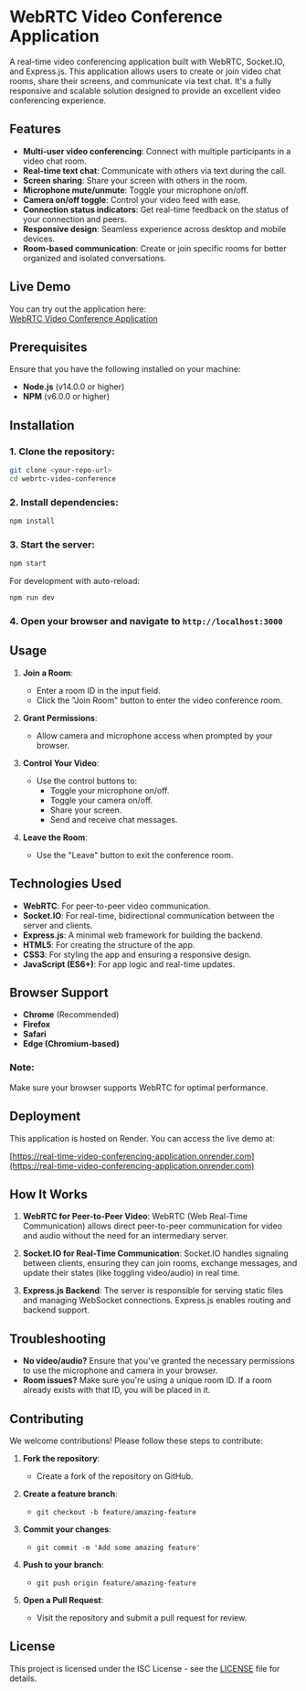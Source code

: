 # WebRTC Video Conference Application

A real-time video conferencing application built with WebRTC, Socket.IO, and Express.js. This application allows users to create or join video chat rooms, share their screens, and communicate via text chat. It's a fully responsive and scalable solution designed to provide an excellent video conferencing experience.

## Features

- **Multi-user video conferencing**: Connect with multiple participants in a video chat room.
- **Real-time text chat**: Communicate with others via text during the call.
- **Screen sharing**: Share your screen with others in the room.
- **Microphone mute/unmute**: Toggle your microphone on/off.
- **Camera on/off toggle**: Control your video feed with ease.
- **Connection status indicators**: Get real-time feedback on the status of your connection and peers.
- **Responsive design**: Seamless experience across desktop and mobile devices.
- **Room-based communication**: Create or join specific rooms for better organized and isolated conversations.
  
## Live Demo

You can try out the application here:  
[WebRTC Video Conference Application](https://real-time-video-conferencing-application.onrender.com)

## Prerequisites

Ensure that you have the following installed on your machine:

- **Node.js** (v14.0.0 or higher)
- **NPM** (v6.0.0 or higher)

## Installation

### 1. Clone the repository:

```bash
git clone <your-repo-url>
cd webrtc-video-conference
```

### 2. Install dependencies:

```bash
npm install
```

### 3. Start the server:

```bash
npm start
```

For development with auto-reload:

```bash
npm run dev
```

### 4. Open your browser and navigate to `http://localhost:3000`

## Usage

1. **Join a Room**:
   - Enter a room ID in the input field.
   - Click the "Join Room" button to enter the video conference room.
   
2. **Grant Permissions**:
   - Allow camera and microphone access when prompted by your browser.
   
3. **Control Your Video**:
   - Use the control buttons to:
     - Toggle your microphone on/off.
     - Toggle your camera on/off.
     - Share your screen.
     - Send and receive chat messages.

4. **Leave the Room**:
   - Use the "Leave" button to exit the conference room.

## Technologies Used

- **WebRTC**: For peer-to-peer video communication.
- **Socket.IO**: For real-time, bidirectional communication between the server and clients.
- **Express.js**: A minimal web framework for building the backend.
- **HTML5**: For creating the structure of the app.
- **CSS3**: For styling the app and ensuring a responsive design.
- **JavaScript (ES6+)**: For app logic and real-time updates.

## Browser Support

- **Chrome** (Recommended)
- **Firefox**
- **Safari**
- **Edge (Chromium-based)**

### Note:
Make sure your browser supports WebRTC for optimal performance.

## Deployment

This application is hosted on Render. You can access the live demo at:

[https://real-time-video-conferencing-application.onrender.com](https://real-time-video-conferencing-application.onrender.com)

## How It Works

1. **WebRTC for Peer-to-Peer Video**: WebRTC (Web Real-Time Communication) allows direct peer-to-peer communication for video and audio without the need for an intermediary server.
   
2. **Socket.IO for Real-Time Communication**: Socket.IO handles signaling between clients, ensuring they can join rooms, exchange messages, and update their states (like toggling video/audio) in real time.

3. **Express.js Backend**: The server is responsible for serving static files and managing WebSocket connections. Express.js enables routing and backend support.

## Troubleshooting

- **No video/audio?** Ensure that you've granted the necessary permissions to use the microphone and camera in your browser.
- **Room issues?** Make sure you're using a unique room ID. If a room already exists with that ID, you will be placed in it.

## Contributing

We welcome contributions! Please follow these steps to contribute:

1. **Fork the repository**:
   - Create a fork of the repository on GitHub.

2. **Create a feature branch**:
   - `git checkout -b feature/amazing-feature`

3. **Commit your changes**:
   - `git commit -m 'Add some amazing feature'`

4. **Push to your branch**:
   - `git push origin feature/amazing-feature`

5. **Open a Pull Request**:
   - Visit the repository and submit a pull request for review.

## License

This project is licensed under the ISC License - see the [LICENSE](LICENSE) file for details.
